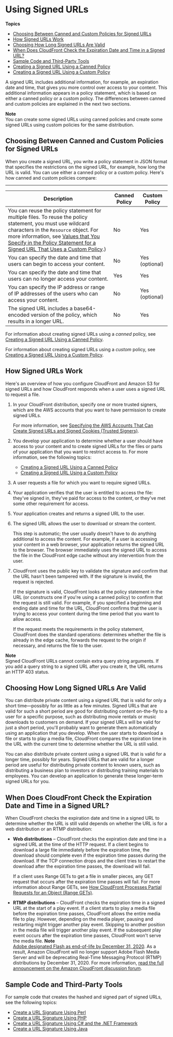 # Using Signed URLs<a name="private-content-signed-urls"></a>

**Topics**
+ [Choosing Between Canned and Custom Policies for Signed URLs](#private-content-choosing-canned-custom-policy)
+ [How Signed URLs Work](#private-content-how-signed-urls-work)
+ [Choosing How Long Signed URLs Are Valid](#private-content-overview-choosing-duration)
+ [When Does CloudFront Check the Expiration Date and Time in a Signed URL?](#private-content-check-expiration)
+ [Sample Code and Third\-Party Tools](#private-content-overview-sample-code)
+ [Creating a Signed URL Using a Canned Policy](private-content-creating-signed-url-canned-policy.md)
+ [Creating a Signed URL Using a Custom Policy](private-content-creating-signed-url-custom-policy.md)

A signed URL includes additional information, for example, an expiration date and time, that gives you more control over access to your content\. This additional information appears in a policy statement, which is based on either a canned policy or a custom policy\. The differences between canned and custom policies are explained in the next two sections\.

**Note**  
You can create some signed URLs using canned policies and create some signed URLs using custom policies for the same distribution\.

## Choosing Between Canned and Custom Policies for Signed URLs<a name="private-content-choosing-canned-custom-policy"></a>

When you create a signed URL, you write a policy statement in JSON format that specifies the restrictions on the signed URL, for example, how long the URL is valid\. You can use either a canned policy or a custom policy\. Here's how canned and custom policies compare:


****  

| Description | Canned Policy | Custom Policy | 
| --- | --- | --- | 
| You can reuse the policy statement for multiple files\. To reuse the policy statement, you must use wildcard characters in the `Resource` object\. For more information, see [Values that You Specify in the Policy Statement for a Signed URL That Uses a Custom Policy](private-content-creating-signed-url-custom-policy.md#private-content-custom-policy-statement-values)\.\)  | No | Yes | 
| You can specify the date and time that users can begin to access your content\. | No | Yes \(optional\) | 
| You can specify the date and time that users can no longer access your content\. | Yes | Yes | 
| You can specify the IP address or range of IP addresses of the users who can access your content\. | No | Yes \(optional\) | 
| The signed URL includes a base64\-encoded version of the policy, which results in a longer URL\. | No | Yes | 

For information about creating signed URLs using a *canned* policy, see [Creating a Signed URL Using a Canned Policy](private-content-creating-signed-url-canned-policy.md)\.

For information about creating signed URLs using a *custom* policy, see [Creating a Signed URL Using a Custom Policy](private-content-creating-signed-url-custom-policy.md)\.

## How Signed URLs Work<a name="private-content-how-signed-urls-work"></a>

Here's an overview of how you configure CloudFront and Amazon S3 for signed URLs and how CloudFront responds when a user uses a signed URL to request a file\. 

1. In your CloudFront distribution, specify one or more trusted signers, which are the AWS accounts that you want to have permission to create signed URLs\.

   For more information, see [Specifying the AWS Accounts That Can Create Signed URLs and Signed Cookies \(Trusted Signers\)](private-content-trusted-signers.md)\.

1. You develop your application to determine whether a user should have access to your content and to create signed URLs for the files or parts of your application that you want to restrict access to\. For more information, see the following topics:
   + [Creating a Signed URL Using a Canned Policy](private-content-creating-signed-url-canned-policy.md)
   + [Creating a Signed URL Using a Custom Policy](private-content-creating-signed-url-custom-policy.md)

1. A user requests a file for which you want to require signed URLs\.

1. Your application verifies that the user is entitled to access the file: they've signed in, they've paid for access to the content, or they've met some other requirement for access\.

1. Your application creates and returns a signed URL to the user\.

1. The signed URL allows the user to download or stream the content\.

   This step is automatic; the user usually doesn't have to do anything additional to access the content\. For example, if a user is accessing your content in a web browser, your application returns the signed URL to the browser\. The browser immediately uses the signed URL to access the file in the CloudFront edge cache without any intervention from the user\.

1. CloudFront uses the public key to validate the signature and confirm that the URL hasn't been tampered with\. If the signature is invalid, the request is rejected\. 

   If the signature is valid, CloudFront looks at the policy statement in the URL \(or constructs one if you're using a canned policy\) to confirm that the request is still valid\. For example, if you specified a beginning and ending date and time for the URL, CloudFront confirms that the user is trying to access your content during the time period that you want to allow access\. 

   If the request meets the requirements in the policy statement, CloudFront does the standard operations: determines whether the file is already in the edge cache, forwards the request to the origin if necessary, and returns the file to the user\.

**Note**  
Signed CloudFront URLs cannot contain extra query string arguments\. If you add a query string to a signed URL after you create it, the URL returns an HTTP 403 status\. 

## Choosing How Long Signed URLs Are Valid<a name="private-content-overview-choosing-duration"></a>

You can distribute private content using a signed URL that is valid for only a short time—possibly for as little as a few minutes\. Signed URLs that are valid for such a short period are good for distributing content on\-the\-fly to a user for a specific purpose, such as distributing movie rentals or music downloads to customers on demand\. If your signed URLs will be valid for just a short period, you'll probably want to generate them automatically using an application that you develop\. When the user starts to download a file or starts to play a media file, CloudFront compares the expiration time in the URL with the current time to determine whether the URL is still valid\.

You can also distribute private content using a signed URL that is valid for a longer time, possibly for years\. Signed URLs that are valid for a longer period are useful for distributing private content to known users, such as distributing a business plan to investors or distributing training materials to employees\. You can develop an application to generate these longer\-term signed URLs for you\.

## When Does CloudFront Check the Expiration Date and Time in a Signed URL?<a name="private-content-check-expiration"></a>

When CloudFront checks the expiration date and time in a signed URL to determine whether the URL is still valid depends on whether the URL is for a web distribution or an RTMP distribution:
+ **Web distributions** – CloudFront checks the expiration date and time in a signed URL at the time of the HTTP request\. If a client begins to download a large file immediately before the expiration time, the download should complete even if the expiration time passes during the download\. If the TCP connection drops and the client tries to restart the download after the expiration time passes, the download will fail\.

  If a client uses Range GETs to get a file in smaller pieces, any GET request that occurs after the expiration time passes will fail\. For more information about Range GETs, see [How CloudFront Processes Partial Requests for an Object \(Range GETs\)](RangeGETs.md)\.
+ **RTMP distributions** – CloudFront checks the expiration time in a signed URL at the start of a play event\. If a client starts to play a media file before the expiration time passes, CloudFront allows the entire media file to play\. However, depending on the media player, pausing and restarting might trigger another play event\. Skipping to another position in the media file will trigger another play event\. If the subsequent play event occurs after the expiration time passes, CloudFront won't serve the media file\.
**Note**  
[Adobe designated Flash as end\-of\-life by December 31, 2020](https://theblog.adobe.com/adobe-flash-update/)\. As a result, Amazon CloudFront will no longer support Adobe Flash Media Server and will be deprecating Real\-Time Messaging Protocol \(RTMP\) distributions by December 31, 2020\. For more information, [read the full announcement on the Amazon CloudFront discussion forum](https://forums.aws.amazon.com/ann.jspa?annID=7356)\.

## Sample Code and Third\-Party Tools<a name="private-content-overview-sample-code"></a>

For sample code that creates the hashed and signed part of signed URLs, see the following topics:
+ [Create a URL Signature Using Perl](CreateURLPerl.md)
+ [Create a URL Signature Using PHP](CreateURL_PHP.md)
+ [Create a URL Signature Using C\# and the \.NET Framework](CreateSignatureInCSharp.md)
+ [Create a URL Signature Using Java](CFPrivateDistJavaDevelopment.md)